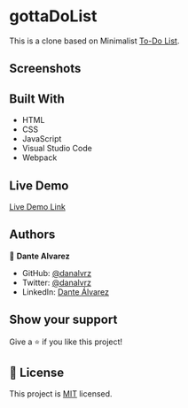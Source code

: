 # gottaDoList

This is a clone based on Minimalist [To-Do List](https://web.archive.org/web/20180320194056/http://www.getminimalist.com:80/).


## Screenshots


## Built With

- HTML
- CSS
- JavaScript
- Visual Studio Code
- Webpack


## Live Demo

[Live Demo Link](https://danalvrz.github.io/)


## Authors

👤 **Dante Alvarez** 

- GitHub: [@danalvrz](https://github.com/danalvrz)
- Twitter: [@danalvrz](https://twitter.com/danalvrz)
- LinkedIn: [Dante Álvarez](https://www.linkedin.com/in/dante-álvarez-85098a222/)

## Show your support

Give a ⭐️ if you like this project!


## 📝 License

This project is [MIT](./MIT.md) licensed.
